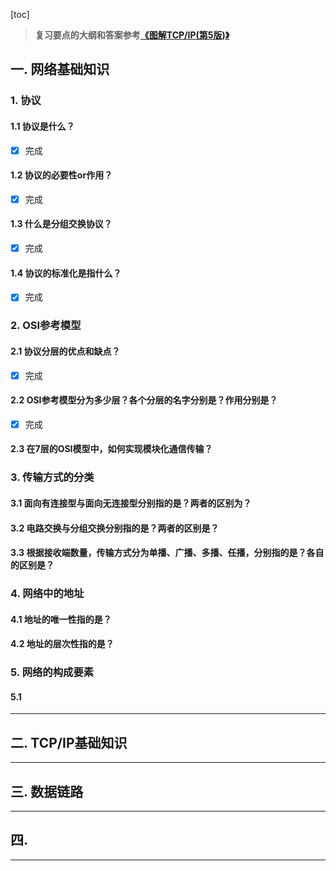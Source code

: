 [toc]

> **复习要点的大纲和答案参考[《图解TCP/IP(第5版)》](
https://book.douban.com/subject/24737674/)**


## 一. 网络基础知识

### 1. 协议
#### 1.1 协议是什么？
- [x] 完成
#### 1.2 协议的必要性or作用？
- [x] 完成
#### 1.3 什么是分组交换协议？
- [x] 完成
#### 1.4 协议的标准化是指什么？
- [x] 完成


### 2. OSI参考模型
#### 2.1 协议分层的优点和缺点？
- [x] 完成
#### 2.2 OSI参考模型分为多少层？各个分层的名字分别是？作用分别是？
- [x] 完成
#### 2.3 在7层的OSI模型中，如何实现模块化通信传输？


### 3. 传输方式的分类
#### 3.1 面向有连接型与面向无连接型分别指的是？两者的区别为？
#### 3.2 电路交换与分组交换分别指的是？两者的区别是？
#### 3.3 根据接收端数量，传输方式分为单播、广播、多播、任播，分别指的是？各自的区别是？

### 4. 网络中的地址
#### 4.1 地址的唯一性指的是？
#### 4.2 地址的层次性指的是？

### 5. 网络的构成要素
#### 5.1  

***
## 二. TCP/IP基础知识

***
## 三. 数据链路

***
## 四.

***
